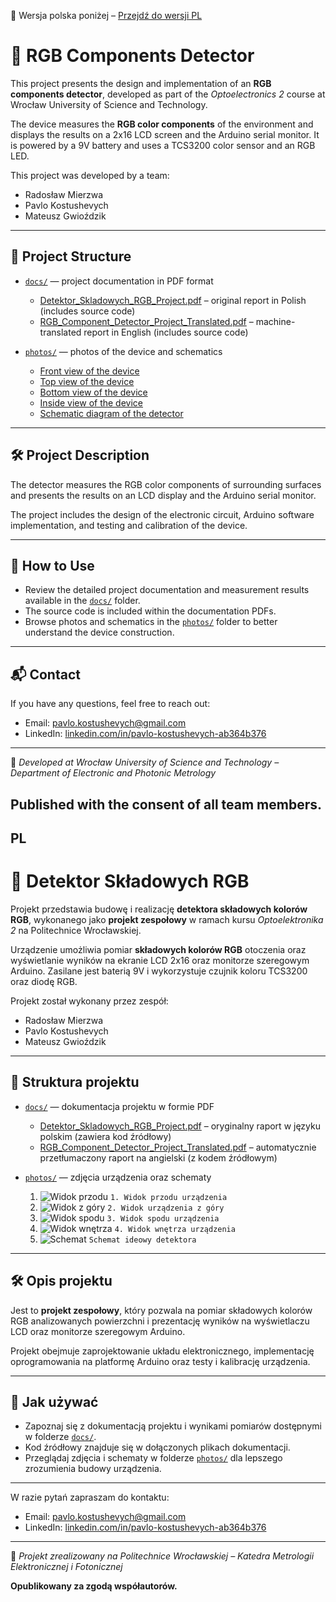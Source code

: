 📄 Wersja polska poniżej – [Przejdź do wersji PL](#pl)

# 🌈 RGB Components Detector

This project presents the design and implementation of an **RGB components detector**, developed as part of the *Optoelectronics 2* course at Wrocław University of Science and Technology.

The device measures the **RGB color components** of the environment and displays the results on a 2x16 LCD screen and the Arduino serial monitor. It is powered by a 9V battery and uses a TCS3200 color sensor and an RGB LED.

This project was developed by a team:

- Radosław Mierzwa  
- Pavlo Kostushevych  
- Mateusz Gwioździk
---

## 📂 Project Structure

- [`docs/`](docs) — project documentation in PDF format  
  - [Detektor_Skladowych_RGB_Project.pdf](docs/Detektor_Skladowych_RGB_Project.pdf) – original report in Polish (includes source code)  
  - [RGB_Component_Detector_Project_Translated.pdf](docs/RGB_Component_Detector_Project_Translated.pdf) – machine-translated report in English (includes source code)  

- [`photos/`](photos) — photos of the device and schematics  
  - [Front view of the device](photos/1.Front%20view%20of%20the%20device.jpg) 
  - [Top view of the device](photos/2.Top%20view%20of%20the%20device.jpg) 
  - [Bottom view of the device](photos/3.Bottom%20view%20of%20the%20device.png)
  - [Inside view of the device](photos/4.Inside%20view%20of%20the%20device.jpg)
  - [Schematic diagram of the detector](photos/Schematic%20diagram%20of%20the%20RGB%20component%20detector.png)

---

## 🛠️ Project Description

The detector measures the RGB color components of surrounding surfaces and presents the results on an LCD display and the Arduino serial monitor.

The project includes the design of the electronic circuit, Arduino software implementation, and testing and calibration of the device.

---

## 📁 How to Use

- Review the detailed project documentation and measurement results available in the [`docs/`](docs) folder.  
- The source code is included within the documentation PDFs.  
- Browse photos and schematics in the [`photos/`](photos) folder to better understand the device construction.

---

## 📬 Contact

If you have any questions, feel free to reach out:  

- Email: pavlo.kostushevych@gmail.com  
- LinkedIn: [linkedin.com/in/pavlo-kostushevych-ab364b376](https://www.linkedin.com/in/pavlo-kostushevych-ab364b376/)

---

📍 *Developed at Wrocław University of Science and Technology – Department of Electronic and Photonic Metrology*

**Published with the consent of all team members.**
---
## PL

# 🌈 Detektor Składowych RGB

Projekt przedstawia budowę i realizację **detektora składowych kolorów RGB**, wykonanego jako **projekt zespołowy** w ramach kursu *Optoelektronika 2* na Politechnice Wrocławskiej.

Urządzenie umożliwia pomiar **składowych kolorów RGB** otoczenia oraz wyświetlanie wyników na ekranie LCD 2x16 oraz monitorze szeregowym Arduino. Zasilane jest baterią 9V i wykorzystuje czujnik koloru TCS3200 oraz diodę RGB.

Projekt został wykonany przez zespół:

- Radosław Mierzwa  
- Pavlo Kostushevych  
- Mateusz Gwioździk 
---

## 📂 Struktura projektu

- [`docs/`](docs) — dokumentacja projektu w formie PDF  
  - [Detektor_Skladowych_RGB_Project.pdf](docs/Detektor_Skladowych_RGB_Project.pdf) – oryginalny raport w języku polskim (zawiera kod źródłowy)  
  - [RGB_Component_Detector_Project_Translated.pdf](docs/RGB_Component_Detector_Project_Translated.pdf) – automatycznie przetłumaczony raport na angielski (z kodem źródłowym)  

- [`photos/`](photos) — zdjęcia urządzenia oraz schematy  
  1. ![Widok przodu](photos/1.Front%20view%20of%20the%20device.jpg) `1. Widok przodu urządzenia`  
  2. ![Widok z góry](photos/2.Top%20view%20of%20the%20device.jpg) `2. Widok urządzenia z góry`  
  3. ![Widok spodu](photos/3.Bottom%20view%20of%20the%20device.png) `3. Widok spodu urządzenia`  
  4. ![Widok wnętrza](photos/4.Inside%20view%20of%20the%20device.jpg) `4. Widok wnętrza urządzenia`  
  5. ![Schemat](photos/Schematic%20diagram%20of%20the%20RGB%20component%20detector.png) `Schemat ideowy detektora`

---

## 🛠️ Opis projektu

Jest to **projekt zespołowy**, który pozwala na pomiar składowych kolorów RGB analizowanych powierzchni i prezentację wyników na wyświetlaczu LCD oraz monitorze szeregowym Arduino.

Projekt obejmuje zaprojektowanie układu elektronicznego, implementację oprogramowania na platformę Arduino oraz testy i kalibrację urządzenia.

---

## 📁 Jak używać

- Zapoznaj się z dokumentacją projektu i wynikami pomiarów dostępnymi w folderze [`docs/`](docs).  
- Kod źródłowy znajduje się w dołączonych plikach dokumentacji.  
- Przeglądaj zdjęcia i schematy w folderze [`photos/`](photos) dla lepszego zrozumienia budowy urządzenia.

---

W razie pytań zapraszam do kontaktu:   

- Email: pavlo.kostushevych@gmail.com  
- LinkedIn: [linkedin.com/in/pavlo-kostushevych-ab364b376](https://www.linkedin.com/in/pavlo-kostushevych-ab364b376/)

---

📍 *Projekt zrealizowany na Politechnice Wrocławskiej – Katedra Metrologii Elektronicznej i Fotonicznej*

**Opublikowany za zgodą współautorów.**
